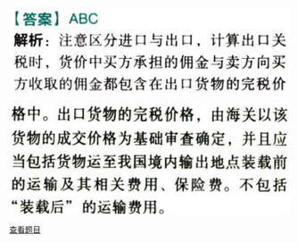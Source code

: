 ![](edc39f2d63b18f20b3040139287e696a.png)

![](883a7935986cb43e638f96696dc72d76.png)

[查看题目](../关税.本章真题.md#29-题目（多选）)

